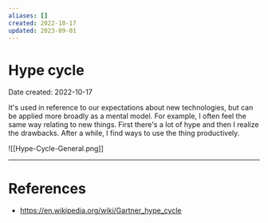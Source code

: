 ```yaml
---
aliases: []
created: 2022-10-17
updated: 2023-09-01
---
```


# Hype cycle
Date created: 2022-10-17

It's used in reference to our expectations about new technologies, but can be applied more broadly as a mental model. For example, I often feel the same way relating to new things. First there's a lot of hype and then I realize the drawbacks. After a while, I find ways to use the thing productively.

![[Hype-Cycle-General.png]]

---
# References
* https://en.wikipedia.org/wiki/Gartner_hype_cycle